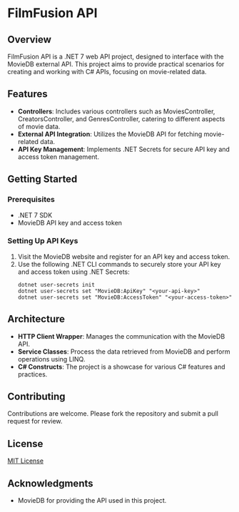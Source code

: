 # FilmFusion API

## Overview

FilmFusion API is a .NET 7 web API project, designed to interface with the MovieDB external API. This project aims to provide practical scenarios for creating and working with C# APIs, focusing on movie-related data.

## Features

- **Controllers**: Includes various controllers such as MoviesController, CreatorsController, and GenresController, catering to different aspects of movie data.
- **External API Integration**: Utilizes the MovieDB API for fetching movie-related data.
- **API Key Management**: Implements .NET Secrets for secure API key and access token management.

## Getting Started

### Prerequisites

- .NET 7 SDK
- MovieDB API key and access token

### Setting Up API Keys

1. Visit the MovieDB website and register for an API key and access token.
2. Use the following .NET CLI commands to securely store your API key and access token using .NET Secrets:
   ```
   dotnet user-secrets init
   dotnet user-secrets set "MovieDB:ApiKey" "<your-api-key>"
   dotnet user-secrets set "MovieDB:AccessToken" "<your-access-token>"
   ```

## Architecture

- **HTTP Client Wrapper**: Manages the communication with the MovieDB API.
- **Service Classes**: Process the data retrieved from MovieDB and perform operations using LINQ.
- **C# Constructs**: The project is a showcase for various C# features and practices.

## Contributing

Contributions are welcome. Please fork the repository and submit a pull request for review.

## License

[MIT License](LICENSE)

## Acknowledgments

- MovieDB for providing the API used in this project.
